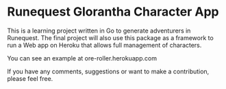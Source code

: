 # Runequest Glorantha Character App

This is a learning project written in Go to generate adventurers in Runequest. The final project will also use this package as a framework to run a Web app on Heroku that allows full management of characters.

You can see an example at ore-roller.herokuapp.com

If you have any comments, suggestions or want to make a contribution, please feel free.